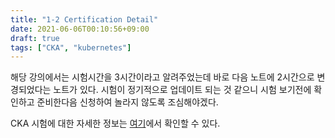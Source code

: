 ```yaml
---
title: "1-2 Certification Detail"
date: 2021-06-06T00:10:56+09:00
draft: true
tags: ["CKA", "kubernetes"]
---
```

해당 강의에서는 시험시간을 3시간이라고 알려주었는데 바로 다음 노트에 2시간으로 변경되었다는 노트가 있다. 시험이 정기적으로 업데이트 되는 것 같으니 시험 보기전에 확인하고 준비한다음 신청하여 놀라지 않도록 조심해야겠다.

CKA 시험에 대한 자세한 정보는 [여기](https://www.cncf.io/certification/cka/)에서 확인할 수 있다.